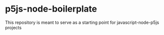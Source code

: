 # p5js-node-boilerplate

This repository is meant to serve as a starting point for javascript-node-p5js projects
